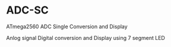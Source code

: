 # ADC-SC
 ATmega2560 ADC Single Conversion and Display

Anlog signal Digital conversion and Display using 7 segment LED